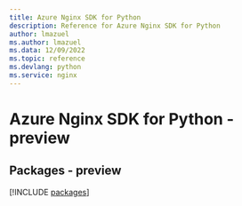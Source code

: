 ```yaml
---
title: Azure Nginx SDK for Python
description: Reference for Azure Nginx SDK for Python
author: lmazuel
ms.author: lmazuel
ms.data: 12/09/2022
ms.topic: reference
ms.devlang: python
ms.service: nginx
---
```

# Azure Nginx SDK for Python - preview
## Packages - preview
[!INCLUDE [packages](nginx-index.md)]